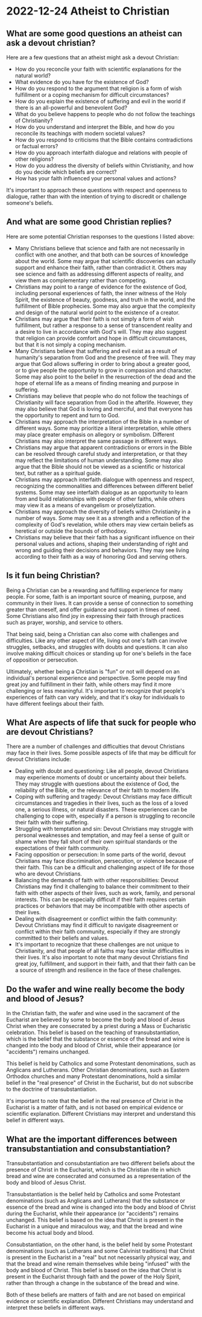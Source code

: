 # 2022-12-24 Atheist to Christian

## What are some good questions an atheist can ask a devout christian?

Here are a few questions that an atheist might ask a devout Christian:

* How do you reconcile your faith with scientific explanations for the natural world?
* What evidence do you have for the existence of God?
* How do you respond to the argument that religion is a form of wish fulfillment or a coping mechanism for difficult circumstances?
* How do you explain the existence of suffering and evil in the world if there is an all-powerful and benevolent God?
* What do you believe happens to people who do not follow the teachings of Christianity?
* How do you understand and interpret the Bible, and how do you reconcile its teachings with modern societal values?
* How do you respond to criticisms that the Bible contains contradictions or factual errors?
* How do you approach interfaith dialogue and relations with people of other religions?
* How do you address the diversity of beliefs within Christianity, and how do you decide which beliefs are correct?
* How has your faith influenced your personal values and actions?

It's important to approach these questions with respect and openness to dialogue, rather than with the intention of trying to discredit or challenge someone's beliefs.


## And what are some good Christian replies?

Here are some potential Christian responses to the questions I listed above:

* Many Christians believe that science and faith are not necessarily in conflict with one another, and that both can be sources of knowledge about the world. Some may argue that scientific discoveries can actually support and enhance their faith, rather than contradict it. Others may see science and faith as addressing different aspects of reality, and view them as complementary rather than competing.
* Christians may point to a range of evidence for the existence of God, including personal experiences of faith, the inner witness of the Holy Spirit, the existence of beauty, goodness, and truth in the world, and the fulfillment of Bible prophecies. Some may also argue that the complexity and design of the natural world point to the existence of a creator.
* Christians may argue that their faith is not simply a form of wish fulfillment, but rather a response to a sense of transcendent reality and a desire to live in accordance with God's will. They may also suggest that religion can provide comfort and hope in difficult circumstances, but that it is not simply a coping mechanism.
* Many Christians believe that suffering and evil exist as a result of humanity's separation from God and the presence of free will. They may argue that God allows suffering in order to bring about a greater good, or to give people the opportunity to grow in compassion and character. Some may also point to the belief in the resurrection of the dead and the hope of eternal life as a means of finding meaning and purpose in suffering.
* Christians may believe that people who do not follow the teachings of Christianity will face separation from God in the afterlife. However, they may also believe that God is loving and merciful, and that everyone has the opportunity to repent and turn to God.
* Christians may approach the interpretation of the Bible in a number of different ways. Some may prioritize a literal interpretation, while others may place greater emphasis on allegory or symbolism. Different Christians may also interpret the same passage in different ways.
* Christians may argue that apparent contradictions or errors in the Bible can be resolved through careful study and interpretation, or that they may reflect the limitations of human understanding. Some may also argue that the Bible should not be viewed as a scientific or historical text, but rather as a spiritual guide.
* Christians may approach interfaith dialogue with openness and respect, recognizing the commonalities and differences between different belief systems. Some may see interfaith dialogue as an opportunity to learn from and build relationships with people of other faiths, while others may view it as a means of evangelism or proselytization.
* Christians may approach the diversity of beliefs within Christianity in a number of ways. Some may see it as a strength and a reflection of the complexity of God's revelation, while others may view certain beliefs as heretical or outside the bounds of orthodoxy.
* Christians may believe that their faith has a significant influence on their personal values and actions, shaping their understanding of right and wrong and guiding their decisions and behaviors. They may see living according to their faith as a way of honoring God and serving others.


## Is it fun being Christian?

Being a Christian can be a rewarding and fulfilling experience for many people. For some, faith is an important source of meaning, purpose, and community in their lives. It can provide a sense of connection to something greater than oneself, and offer guidance and support in times of need. Some Christians also find joy in expressing their faith through practices such as prayer, worship, and service to others.

That being said, being a Christian can also come with challenges and difficulties. Like any other aspect of life, living out one's faith can involve struggles, setbacks, and struggles with doubts and questions. It can also involve making difficult choices or standing up for one's beliefs in the face of opposition or persecution.

Ultimately, whether being a Christian is "fun" or not will depend on an individual's personal experience and perspective. Some people may find great joy and fulfillment in their faith, while others may find it more challenging or less meaningful. It's important to recognize that people's experiences of faith can vary widely, and that it's okay for individuals to have different feelings about their faith.


## What Are aspects of life that suck for people who are devout Christians?

There are a number of challenges and difficulties that devout Christians may face in their lives. Some possible aspects of life that may be difficult for devout Christians include:

* Dealing with doubt and questioning: Like all people, devout Christians may experience moments of doubt or uncertainty about their beliefs. They may struggle with questions about the existence of God, the reliability of the Bible, or the relevance of their faith to modern life.
* Coping with suffering and tragedy: Devout Christians may face difficult circumstances and tragedies in their lives, such as the loss of a loved one, a serious illness, or natural disasters. These experiences can be challenging to cope with, especially if a person is struggling to reconcile their faith with their suffering.
* Struggling with temptation and sin: Devout Christians may struggle with personal weaknesses and temptation, and may feel a sense of guilt or shame when they fall short of their own spiritual standards or the expectations of their faith community.
* Facing opposition or persecution: In some parts of the world, devout Christians may face discrimination, persecution, or violence because of their faith. This can be a difficult and challenging aspect of life for those who are devout Christians.
* Balancing the demands of faith with other responsibilities: Devout Christians may find it challenging to balance their commitment to their faith with other aspects of their lives, such as work, family, and personal interests. This can be especially difficult if their faith requires certain practices or behaviors that may be incompatible with other aspects of their lives.
* Dealing with disagreement or conflict within the faith community: Devout Christians may find it difficult to navigate disagreement or conflict within their faith community, especially if they are strongly committed to their beliefs and values.
* It's important to recognize that these challenges are not unique to Christianity, and that people of all faiths may face similar difficulties in their lives. It's also important to note that many devout Christians find great joy, fulfillment, and support in their faith, and that their faith can be a source of strength and resilience in the face of these challenges.


## Do the wafer and wine really become the body and blood of Jesus?

In the Christian faith, the wafer and wine used in the sacrament of the Eucharist are believed by some to become the body and blood of Jesus Christ when they are consecrated by a priest during a Mass or Eucharistic celebration. This belief is based on the teaching of transubstantiation, which is the belief that the substance or essence of the bread and wine is changed into the body and blood of Christ, while their appearance (or "accidents") remains unchanged.

This belief is held by Catholics and some Protestant denominations, such as Anglicans and Lutherans. Other Christian denominations, such as Eastern Orthodox churches and many Protestant denominations, hold a similar belief in the "real presence" of Christ in the Eucharist, but do not subscribe to the doctrine of transubstantiation.

It's important to note that the belief in the real presence of Christ in the Eucharist is a matter of faith, and is not based on empirical evidence or scientific explanation. Different Christians may interpret and understand this belief in different ways.


## What are the important differences between transubstantiation and consubstantiation?

Transubstantiation and consubstantiation are two different beliefs about the presence of Christ in the Eucharist, which is the Christian rite in which bread and wine are consecrated and consumed as a representation of the body and blood of Jesus Christ.

Transubstantiation is the belief held by Catholics and some Protestant denominations (such as Anglicans and Lutherans) that the substance or essence of the bread and wine is changed into the body and blood of Christ during the Eucharist, while their appearance (or "accidents") remains unchanged. This belief is based on the idea that Christ is present in the Eucharist in a unique and miraculous way, and that the bread and wine become his actual body and blood.

Consubstantiation, on the other hand, is the belief held by some Protestant denominations (such as Lutherans and some Calvinist traditions) that Christ is present in the Eucharist in a "real" but not necessarily physical way, and that the bread and wine remain themselves while being "infused" with the body and blood of Christ. This belief is based on the idea that Christ is present in the Eucharist through faith and the power of the Holy Spirit, rather than through a change in the substance of the bread and wine.

Both of these beliefs are matters of faith and are not based on empirical evidence or scientific explanation. Different Christians may understand and interpret these beliefs in different ways.



